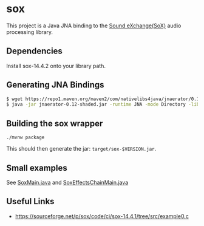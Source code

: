 # sox
This project is a Java JNA binding to the [Sound eXchange(SoX)](http://sox.sourceforge.net/) audio processing library.

## Dependencies
Install sox-14.4.2 onto your library path.

## Generating JNA Bindings

```bash
$ wget https://repo1.maven.org/maven2/com/nativelibs4java/jnaerator/0.12/jnaerator-0.12-shaded.jar
$ java -jar jnaerator-0.12-shaded.jar -runtime JNA -mode Directory -library sox -package com.anthemengineering.sox.jna sox.h

```

## Building the sox wrapper
```
./mvnw package
```

This should then generate the jar: `target/sox-$VERSION.jar`.

## Small examples

See [SoxMain.java](src/test/java/com/anthemengineering/sox/SoxMain.java) and [SoxEffectsChainMain.java](src/test/java/com/anthemengineering/sox/SoxEffectsChainMain.java)


## Useful Links

* https://sourceforge.net/p/sox/code/ci/sox-14.4.1/tree/src/example0.c
